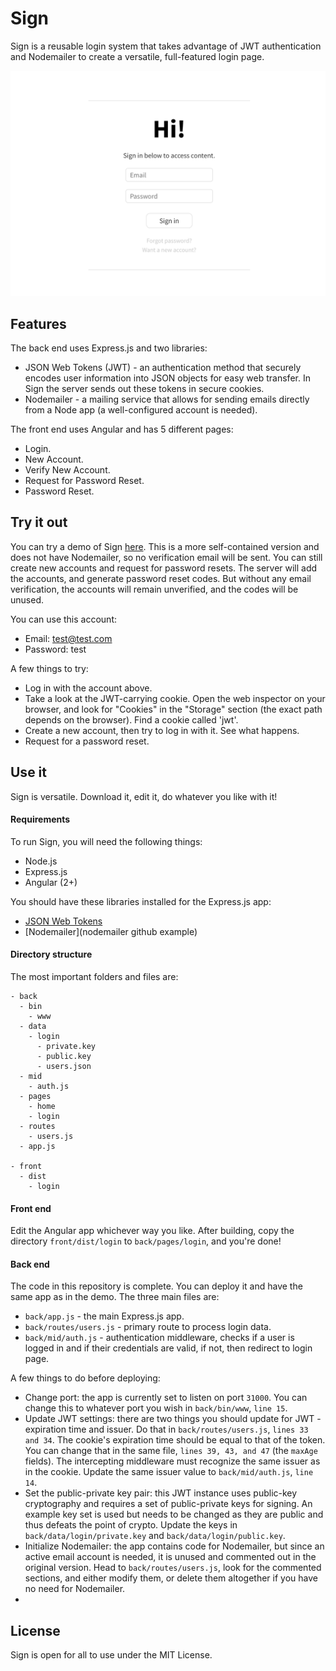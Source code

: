 # Sign
Sign is a reusable login system that takes advantage of JWT authentication and Nodemailer to create a versatile, full-featured login page.

![Sign](images/login.png)

## Features
The back end uses Express.js and two libraries:
* JSON Web Tokens (JWT) - an authentication method that securely encodes user information into JSON objects for easy web transfer. In Sign the server sends out these tokens in secure cookies.
* Nodemailer - a mailing service that allows for sending emails directly from a Node app (a well-configured account is needed).

The front end uses Angular and has 5 different pages:
* Login.
* New Account.
* Verify New Account.
* Request for Password Reset.
* Password Reset.

## Try it out
You can try a demo of Sign [here](https://sign.vuluong.me/login). This is a more self-contained version and does not have Nodemailer, so no verification email will be sent. You can still create new accounts and request for password resets. The server will add the accounts, and generate password reset codes. But without any email verification, the accounts will remain unverified, and the codes will be unused.

You can use this account:
* Email: test@test.com
* Password: test

A few things to try:
* Log in with the account above.
* Take a look at the JWT-carrying cookie. Open the web inspector on your browser, and look for "Cookies" in the "Storage" section (the exact path depends on the browser). Find a cookie called 'jwt'.
* Create a new account, then try to log in with it. See what happens.
* Request for a password reset.

## Use it
Sign is versatile. Download it, edit it, do whatever you like with it!

#### Requirements
To run Sign, you will need the following things:
* Node.js
* Express.js
* Angular (2+)

You should have these libraries installed for the Express.js app:
* [JSON Web Tokens](https://github.com/auth0/node-jsonwebtoken)
* [Nodemailer](nodemailer github example)

#### Directory structure
The most important folders and files are:
```
- back
  - bin
    - www
  - data
    - login
      - private.key
      - public.key
      - users.json
  - mid
    - auth.js
  - pages
    - home
    - login
  - routes
    - users.js
  - app.js

- front
  - dist
    - login
```

#### Front end
Edit the Angular app whichever way you like. After building, copy the directory ```front/dist/login``` to ```back/pages/login```, and you're done!

#### Back end
The code in this repository is complete. You can deploy it and have the same app as in the demo. The three main files are:
* ```back/app.js``` - the main Express.js app.
* ```back/routes/users.js``` - primary route to process login data.
* ```back/mid/auth.js``` - authentication middleware, checks if a user is logged in and if their credentials are valid, if not, then redirect to login page.

A few things to do before deploying:
* Change port: the app is currently set to listen on port ```31000```. You can change this to whatever port you wish in ```back/bin/www```, ```line 15```.
* Update JWT settings: there are two things you should update for JWT - expiration time and issuer. Do that in ```back/routes/users.js```, ```lines 33 and 34```. The cookie's expiration time should be equal to that of the token. You can change that in the same file, ```lines 39, 43, and 47``` (the ```maxAge``` fields). The intercepting middleware must recognize the same issuer as in the cookie. Update the same issuer value to ```back/mid/auth.js```, ```line 14```.
* Set the public-private key pair: this JWT instance uses public-key cryptography and requires a set of public-private keys for signing. An example key set is used but needs to be changed as they are public and thus defeats the point of crypto. Update the keys in ```back/data/login/private.key``` and ```back/data/login/public.key```.
* Initialize Nodemailer: the app contains code for Nodemailer, but since an active email account is needed, it is unused and commented out in the original version. Head to ```back/routes/users.js```, look for the commented sections, and either modify them, or delete them altogether if you have no need for Nodemailer.
*

## License
Sign is open for all to use under the MIT License.
